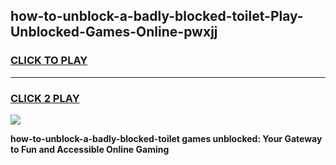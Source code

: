 
## how-to-unblock-a-badly-blocked-toilet-Play-Unblocked-Games-Online-pwxjj
<h3>
<a href="https://premium76.site?title=how-to-unblock-a-badly-blocked-toilet&ref=25A">CLICK TO PLAY</a></h3>
<hr>

<h3>
<a href="https://premium76.site?title=how-to-unblock-a-badly-blocked-toilet&ref=25A">CLICK 2 PLAY</a>
  
</h3>

<a href="https://premium76.site?title=how-to-unblock-a-badly-blocked-toilet&ref=25A"><img src="https://clearcache.store/games.png"></a>


**how-to-unblock-a-badly-blocked-toilet games unblocked: Your Gateway to Fun and Accessible Online Gaming**
